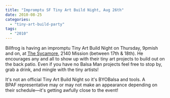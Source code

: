 ```yaml
---
title: "Impromptu SF Tiny Art Build Night, Aug 26th"
date: 2010-08-25
categories: 
  - "tiny-art-build-party"
tags: 
  - "2010"
---
```


Billfrog is having an impromptu Tiny Art Build Night on Thursday, 9pmish and on, at [The Sycamore](https://www.thesycamoresf.com/), 2140 Mission (between 17th & 18th). He encourages any and all to show up with their tiny art projects to build out on the back patio. Even if you have no Balsa Man projects feel free to stop by, grab a drink, and mingle with the tiny artists!

It's not an official Tiny Art Build Night so it's BYOBalsa and tools. A BPAF representative may or may not make an appearance depending on their schedule—it's getting awfully close to the event!
